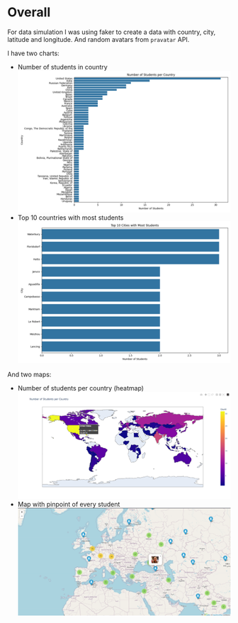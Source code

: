 # Overall

For data simulation I was using faker to create a data with country, city, latitude and longitude.
And random avatars from `pravatar` API.

I have two charts:
* Number of students in country
![img.png](img.png)
* Top 10 countries with most students
![img_1.png](img_1.png)

And two maps:
* Number of students per country (heatmap)
![img_2.png](img_2.png)
* Map with pinpoint of every student
![img_3.png](img_3.png)